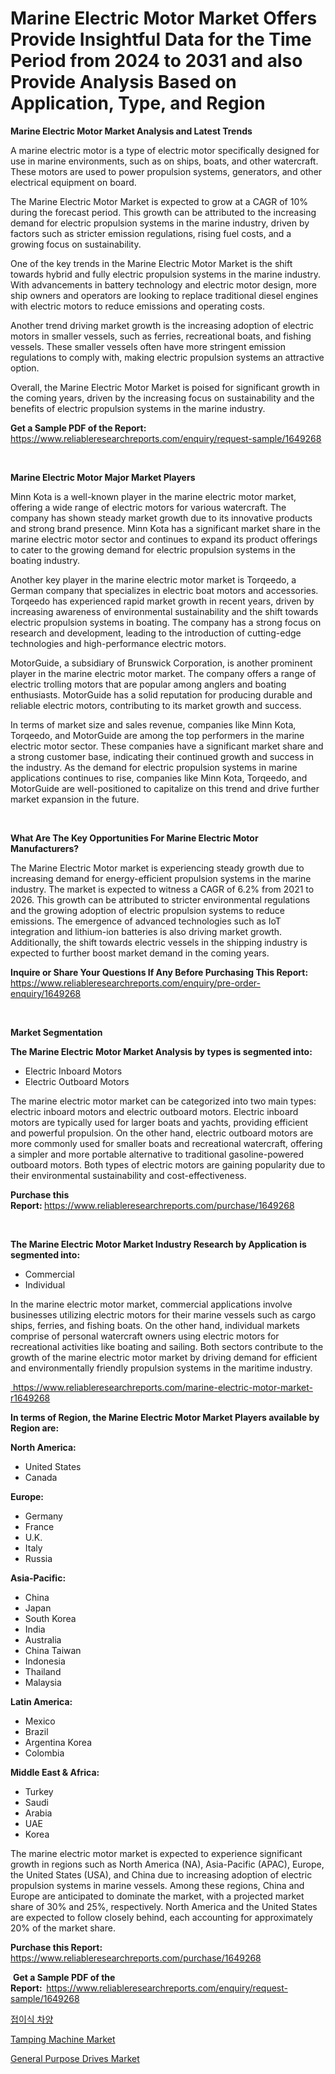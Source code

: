<p><h1>Marine Electric Motor Market Offers Provide Insightful Data for the Time Period from 2024 to 2031 and also Provide Analysis Based on Application, Type, and Region</h1></p><p><strong>Marine Electric Motor Market Analysis and Latest Trends</strong></p>
<p><p>A marine electric motor is a type of electric motor specifically designed for use in marine environments, such as on ships, boats, and other watercraft. These motors are used to power propulsion systems, generators, and other electrical equipment on board.</p><p>The Marine Electric Motor Market is expected to grow at a CAGR of 10% during the forecast period. This growth can be attributed to the increasing demand for electric propulsion systems in the marine industry, driven by factors such as stricter emission regulations, rising fuel costs, and a growing focus on sustainability.</p><p>One of the key trends in the Marine Electric Motor Market is the shift towards hybrid and fully electric propulsion systems in the marine industry. With advancements in battery technology and electric motor design, more ship owners and operators are looking to replace traditional diesel engines with electric motors to reduce emissions and operating costs.</p><p>Another trend driving market growth is the increasing adoption of electric motors in smaller vessels, such as ferries, recreational boats, and fishing vessels. These smaller vessels often have more stringent emission regulations to comply with, making electric propulsion systems an attractive option.</p><p>Overall, the Marine Electric Motor Market is poised for significant growth in the coming years, driven by the increasing focus on sustainability and the benefits of electric propulsion systems in the marine industry.</p></p>
<p><strong>Get a Sample PDF of the Report:&nbsp;</strong> <a href="https://www.reliableresearchreports.com/enquiry/request-sample/1649268">https://www.reliableresearchreports.com/enquiry/request-sample/1649268</a></p>
<p>&nbsp;</p>
<p><strong>Marine Electric Motor Major Market Players</strong></p>
<p><p>Minn Kota is a well-known player in the marine electric motor market, offering a wide range of electric motors for various watercraft. The company has shown steady market growth due to its innovative products and strong brand presence. Minn Kota has a significant market share in the marine electric motor sector and continues to expand its product offerings to cater to the growing demand for electric propulsion systems in the boating industry.</p><p>Another key player in the marine electric motor market is Torqeedo, a German company that specializes in electric boat motors and accessories. Torqeedo has experienced rapid market growth in recent years, driven by increasing awareness of environmental sustainability and the shift towards electric propulsion systems in boating. The company has a strong focus on research and development, leading to the introduction of cutting-edge technologies and high-performance electric motors.</p><p>MotorGuide, a subsidiary of Brunswick Corporation, is another prominent player in the marine electric motor market. The company offers a range of electric trolling motors that are popular among anglers and boating enthusiasts. MotorGuide has a solid reputation for producing durable and reliable electric motors, contributing to its market growth and success.</p><p>In terms of market size and sales revenue, companies like Minn Kota, Torqeedo, and MotorGuide are among the top performers in the marine electric motor sector. These companies have a significant market share and a strong customer base, indicating their continued growth and success in the industry. As the demand for electric propulsion systems in marine applications continues to rise, companies like Minn Kota, Torqeedo, and MotorGuide are well-positioned to capitalize on this trend and drive further market expansion in the future.</p></p>
<p>&nbsp;</p>
<p><strong>What Are The Key Opportunities For Marine Electric Motor Manufacturers?</strong></p>
<p><p>The Marine Electric Motor market is experiencing steady growth due to increasing demand for energy-efficient propulsion systems in the marine industry. The market is expected to witness a CAGR of 6.2% from 2021 to 2026. This growth can be attributed to stricter environmental regulations and the growing adoption of electric propulsion systems to reduce emissions. The emergence of advanced technologies such as IoT integration and lithium-ion batteries is also driving market growth. Additionally, the shift towards electric vessels in the shipping industry is expected to further boost market demand in the coming years.</p></p>
<p><strong>Inquire or Share Your Questions If Any Before Purchasing This Report:</strong> <a href="https://www.reliableresearchreports.com/enquiry/pre-order-enquiry/1649268">https://www.reliableresearchreports.com/enquiry/pre-order-enquiry/1649268</a></p>
<p>&nbsp;</p>
<p><strong>Market Segmentation</strong></p>
<p><strong>The Marine Electric Motor Market Analysis by types is segmented into:</strong></p>
<p><ul><li>Electric Inboard Motors</li><li>Electric Outboard Motors</li></ul></p>
<p><p>The marine electric motor market can be categorized into two main types: electric inboard motors and electric outboard motors. Electric inboard motors are typically used for larger boats and yachts, providing efficient and powerful propulsion. On the other hand, electric outboard motors are more commonly used for smaller boats and recreational watercraft, offering a simpler and more portable alternative to traditional gasoline-powered outboard motors. Both types of electric motors are gaining popularity due to their environmental sustainability and cost-effectiveness.</p></p>
<p><strong>Purchase this Report:&nbsp;</strong><a href="https://www.reliableresearchreports.com/purchase/1649268">https://www.reliableresearchreports.com/purchase/1649268</a></p>
<p>&nbsp;</p>
<p><strong>The Marine Electric Motor Market Industry Research by Application is segmented into:</strong></p>
<p><ul><li>Commercial</li><li>Individual</li></ul></p>
<p><p>In the marine electric motor market, commercial applications involve businesses utilizing electric motors for their marine vessels such as cargo ships, ferries, and fishing boats. On the other hand, individual markets comprise of personal watercraft owners using electric motors for recreational activities like boating and sailing. Both sectors contribute to the growth of the marine electric motor market by driving demand for efficient and environmentally friendly propulsion systems in the maritime industry.</p></p>
<p><a href="https://www.reliableresearchreports.com/marine-electric-motor-market-r1649268">&nbsp;https://www.reliableresearchreports.com/marine-electric-motor-market-r1649268</a></p>
<p><strong>In terms of Region, the Marine Electric Motor Market Players available by Region are:</strong></p>
<p>
    <p> <strong> North America: </strong>
        <ul>
            <li>United States</li>
            <li>Canada</li>
        </ul>
        </p> 
    <p> <strong> Europe: </strong>
        <ul>
            <li>Germany</li>
            <li>France</li>
            <li>U.K.</li>
            <li>Italy</li>
            <li>Russia</li>
        </ul>
        </p> 
    <p> <strong> Asia-Pacific: </strong>
        <ul>
            <li>China</li>
            <li>Japan</li>
            <li>South Korea</li>
            <li>India</li>
            <li>Australia</li>
            <li>China Taiwan</li>
            <li>Indonesia</li>
            <li>Thailand</li>
            <li>Malaysia</li>
        </ul>
        </p> 
    <p> <strong> Latin America: </strong>
        <ul>
            <li>Mexico</li>
            <li>Brazil</li>
            <li>Argentina Korea</li>
            <li>Colombia</li>
        </ul>
        </p> 
    <p> <strong> Middle East & Africa: </strong>
        <ul>
            <li>Turkey</li>
            <li>Saudi</li>
            <li>Arabia</li>
            <li>UAE</li>
            <li>Korea</li>
        </ul>
    </p>
    </p>
<p><p>The marine electric motor market is expected to experience significant growth in regions such as North America (NA), Asia-Pacific (APAC), Europe, the United States (USA), and China due to increasing adoption of electric propulsion systems in marine vessels. Among these regions, China and Europe are anticipated to dominate the market, with a projected market share of 30% and 25%, respectively. North America and the United States are expected to follow closely behind, each accounting for approximately 20% of the market share.</p></p>
<p><strong>Purchase this Report: </strong><a href="https://www.reliableresearchreports.com/purchase/1649268">https://www.reliableresearchreports.com/purchase/1649268</a></p>
<p>&nbsp;<strong>Get a Sample PDF of the Report:&nbsp;&nbsp;</strong><a href="https://www.reliableresearchreports.com/enquiry/request-sample/1649268">https://www.reliableresearchreports.com/enquiry/request-sample/1649268</a></p>
<p><strong></strong></p>
<p><p><a href="https://medium.com/@matthiasdkins856/%EC%A0%91%EC%9D%B4%EC%8B%9D-%EC%96%91%ED%95%9C-%EC%8B%9C%EC%9E%A5-%EA%B7%9C%EB%AA%A8%EA%B0%80-%EA%B5%AD%EC%A0%9C-%EC%82%B0%EC%97%85%EC%97%90%EC%84%9C-%EC%B5%9C%EA%B3%A0%EC%9D%98-%EB%A7%88%EC%BC%80%ED%8C%85-%EC%B1%84%EB%84%90%EC%9D%84-%EB%B3%B4%EC%97%AC-%EC%A4%8D%EB%8B%88%EB%8B%A4-b49ee315a301">접이식 차양</a></p><p><a href="https://sudsy-motorcycle-bbc.notion.site/Tamping-Machine-Market-The-Key-To-Successful-Business-Strategy-Forecast-Till-2031-244fe680bed148e094d82122efe28150">Tamping Machine Market</a></p><p><a href="https://github.com/RoccoManning/Market-Research-Report-List-4/blob/main/general-purpose-drives-market.md">General Purpose Drives Market</a></p></p>